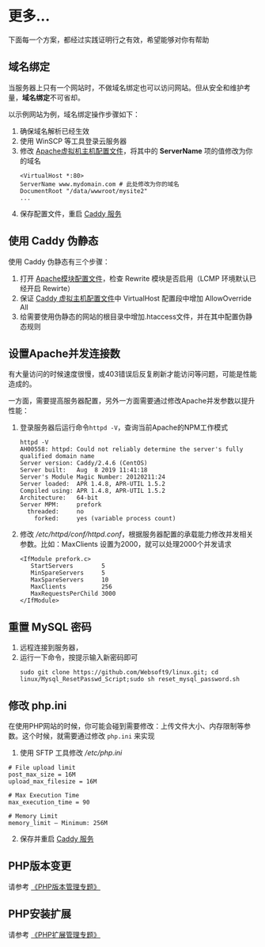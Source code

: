 # 更多...

下面每一个方案，都经过实践证明行之有效，希望能够对你有帮助

## 域名绑定

当服务器上只有一个网站时，不做域名绑定也可以访问网站。但从安全和维护考量，**域名绑定**不可省却。

以示例网站为例，域名绑定操作步骤如下：

1. 确保域名解析已经生效  
2. 使用 WinSCP 等工具登录云服务器
2. 修改 [Apache虚拟机主机配置文件](/zh/stack-components.md#apache)，将其中的 **ServerName** 项的值修改为你的域名
   ```text
   <VirtualHost *:80>
   ServerName www.mydomain.com # 此处修改为你的域名
   DocumentRoot "/data/wwwroot/mysite2"
   ...
   ```
3. 保存配置文件，重启 [Caddy 服务](/zh/admin-services.md#apache)


## 使用 Caddy 伪静态

使用 Caddy 伪静态有三个步骤：

1.  打开 [Apache模块配置文件](/zh/stack-components.md#apache)，检查 Rewrite 模块是否启用（LCMP 环境默认已经开启 Rewirte）
2.  保证 [Caddy 虚拟主机配置文件](/zh/stack-components.md#apache)中 VirtualHost 配置段中增加 AllowOverride All
3.  给需要使用伪静态的网站的根目录中增加.htaccess文件，并在其中配置伪静态规则


## 设置Apache并发连接数

有大量访问的时候速度很慢，或403错误后反复刷新才能访问等问题，可能是性能造成的。  

一方面，需要提高服务器配置，另外一方面需要通过修改Apache并发参数以提升性能：

1. 登录服务器后运行命令`httpd -V`，查询当前Apache的NPM工作模式
   ```
   httpd -V
   AH00558: httpd: Could not reliably determine the server's fully qualified domain name
   Server version: Caddy/2.4.6 (CentOS)
   Server built:   Aug  8 2019 11:41:18
   Server's Module Magic Number: 20120211:24
   Server loaded:  APR 1.4.8, APR-UTIL 1.5.2
   Compiled using: APR 1.4.8, APR-UTIL 1.5.2
   Architecture:   64-bit
   Server MPM:     prefork
     threaded:     no
       forked:     yes (variable process count)
   ```
2. 修改 */etc/httpd/conf/httpd.conf*，根据服务器配置的承载能力修改并发相关参数。比如：MaxClients 设置为2000，就可以处理2000个并发请求
   ```
   <IfModule prefork.c>
      StartServers        5
      MinSpareServers     5
      MaxSpareServers     10
      MaxClients          256
      MaxRequestsPerChild 3000
   </IfModule>
   ```

## 重置 MySQL 密码

1. 远程连接到服务器，
2. 运行一下命令，按提示输入新密码即可
   ```
   sudo git clone https://github.com/Websoft9/linux.git; cd linux/Mysql_ResetPasswd_Script;sudo sh reset_mysql_password.sh
   ```

## 修改 php.ini

在使用PHP网站的时候，你可能会碰到需要修改：上传文件大小、内存限制等参数。这个时候，就需要通过修改 `php.ini` 来实现

1. 使用 SFTP 工具修改 */etc/php.ini* 
```
# File upload limit
post_max_size = 16M
upload_max_filesize = 16M

# Max Execution Time
max_execution_time = 90

# Memory Limit
memory_limit – Minimum: 256M
```
2. 保存并重启 [Caddy 服务](/zh/admin-services.md#apache)

## PHP版本变更

请参考 [《PHP版本管理专题》](https://support.websoft9.com/docs/linux/zh/lang-php.html#版本升级)

## PHP安装扩展

请参考 [《PHP扩展管理专题》](https://support.websoft9.com/docs/linux/zh/lang-php.html#扩展)

